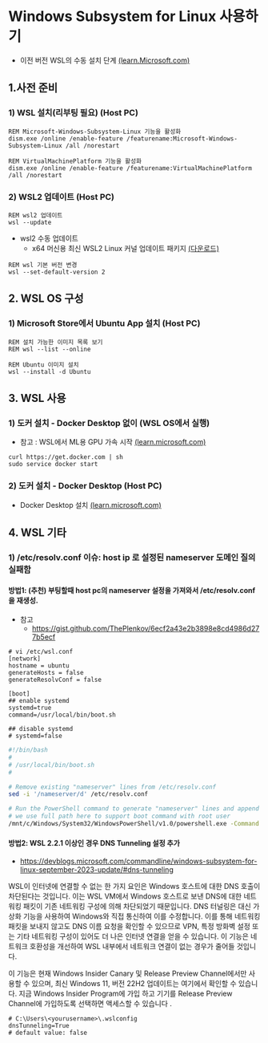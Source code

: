 # Windows Subsystem for Linux 사용하기

  * 이전 버전 WSL의 수동 설치 단계 [(learn.Microsoft.com)](https://learn.microsoft.com/ko-kr/windows/wsl/install-manual)

## 1.사전 준비
### 1) WSL 설치(리부팅 필요) (Host PC)

```batch
REM Microsoft-Windows-Subsystem-Linux 기능을 활성화
dism.exe /online /enable-feature /featurename:Microsoft-Windows-Subsystem-Linux /all /norestart

REM VirtualMachinePlatform 기능을 활성화
dism.exe /online /enable-feature /featurename:VirtualMachinePlatform /all /norestart
```

### 2) WSL2 업데이트 (Host PC)

```batch
REM wsl2 업데이트
wsl --update
```
  * wsl2 수동 업데이트
    * x64 머신용 최신 WSL2 Linux 커널 업데이트 패키지 [(다운로드)](https://wslstorestorage.blob.core.windows.net/wslblob/wsl_update_x64.msi)

```batch
REM wsl 기본 버전 변경
wsl --set-default-version 2
```


## 2. WSL OS 구성
### 1) Microsoft Store에서 Ubuntu App 설치 (Host PC)

```batch
REM 설치 가능한 이미지 목록 보기
REM wsl --list --online

REM Ubuntu 이미지 설치
wsl --install -d Ubuntu
```

## 3. WSL 사용 
### 1) 도커 설치 - Docker Desktop 없이 (WSL OS에서 실행)

  * 참고 : WSL에서 ML용 GPU 가속 시작 [(learn.microsoft.com)](https://learn.microsoft.com/ko-kr/windows/wsl/tutorials/gpu-compute)

```batch
curl https://get.docker.com | sh
sudo service docker start
```

### 2) 도커 설치 - Docker Desktop (Host PC)

  * Docker Desktop 설치 [(learn.microsoft.com)](https://learn.microsoft.com/ko-kr/windows/wsl/tutorials/wsl-containers#install-docker-desktop)


## 4. WSL 기타

### 1) /etc/resolv.conf 이슈: host ip 로 설정된 nameserver 도메인 질의 실패함

#### 방법1: (추천) 부팅할때 host pc의 nameserver 설정을 가져와서 /etc/resolv.conf을 재생성.

  * 참고
    * https://gist.github.com/ThePlenkov/6ecf2a43e2b3898e8cd4986d277b5ecf

```configure
# vi /etc/wsl.conf
[network]
hostname = ubuntu
generateHosts = false
generateResolvConf = false

[boot]
## enable systemd
systemd=true
command=/usr/local/bin/boot.sh

## disable systemd
# systemd=false
```

```bash
#!/bin/bash
# 
# /usr/local/bin/boot.sh
# 

# Remove existing "nameserver" lines from /etc/resolv.conf
sed -i '/nameserver/d' /etc/resolv.conf

# Run the PowerShell command to generate "nameserver" lines and append to /etc/resolv.conf
# we use full path here to support boot command with root user
/mnt/c/Windows/System32/WindowsPowerShell/v1.0/powershell.exe -Command '(Get-DnsClientServerAddress -AddressFamily IPv4).ServerAddresses | ForEach-Object { "nameserver $_" }' | tr -d '\r'| tee -a /etc/resolv.conf > /dev/null
```

#### 방법2: WSL 2.2.1 이상인 경우 DNS Tunneling 설정 추가

* https://devblogs.microsoft.com/commandline/windows-subsystem-for-linux-september-2023-update/#dns-tunneling

WSL이 인터넷에 연결할 수 없는 한 가지 요인은 Windows 호스트에 대한 DNS 호출이 차단된다는 것입니다. 이는 WSL VM에서 Windows 호스트로 보낸 DNS에 대한 네트워킹 패킷이 기존 네트워킹 구성에 의해 차단되었기 때문입니다. DNS 터널링은 대신 가상화 기능을 사용하여 Windows와 직접 통신하여 이를 수정합니다. 이를 통해 네트워킹 패킷을 보내지 않고도 DNS 이름 요청을 확인할 수 있으므로 VPN, 특정 방화벽 설정 또는 기타 네트워킹 구성이 있어도 더 나은 인터넷 연결을 얻을 수 있습니다. 이 기능은 네트워크 호환성을 개선하여 WSL 내부에서 네트워크 연결이 없는 경우가 줄어들 것입니다.

이 기능은 현재 Windows Insider Canary 및 Release Preview Channel에서만 사용할 수 있으며, 최신 Windows 11, 버전 22H2 업데이트는 여기에서 확인할 수 있습니다. 지금 Windows Insider Program에 가입 하고 기기를 Release Preview Channel에 가입하도록 선택하면 액세스할 수 있습니다 .

```
# C:\Users\<yourusername>\.wslconfig
dnsTunneling=True
# default value: false
```


